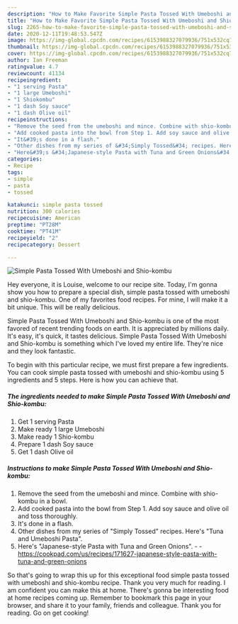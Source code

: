 ```yaml
---
description: "How to Make Favorite Simple Pasta Tossed With Umeboshi and Shio-kombu"
title: "How to Make Favorite Simple Pasta Tossed With Umeboshi and Shio-kombu"
slug: 2265-how-to-make-favorite-simple-pasta-tossed-with-umeboshi-and-shio-kombu
date: 2020-12-11T19:48:53.547Z
image: https://img-global.cpcdn.com/recipes/6153988327079936/751x532cq70/simple-pasta-tossed-with-umeboshi-and-shio-kombu-recipe-main-photo.jpg
thumbnail: https://img-global.cpcdn.com/recipes/6153988327079936/751x532cq70/simple-pasta-tossed-with-umeboshi-and-shio-kombu-recipe-main-photo.jpg
cover: https://img-global.cpcdn.com/recipes/6153988327079936/751x532cq70/simple-pasta-tossed-with-umeboshi-and-shio-kombu-recipe-main-photo.jpg
author: Ian Freeman
ratingvalue: 4.7
reviewcount: 41134
recipeingredient:
- "1 serving Pasta"
- "1 large Umeboshi"
- "1 Shiokombu"
- "1 dash Soy sauce"
- "1 dash Olive oil"
recipeinstructions:
- "Remove the seed from the umeboshi and mince. Combine with shio-kombu in a bowl."
- "Add cooked pasta into the bowl from Step 1. Add soy sauce and olive oil and toss thoroughly."
- "It&#39;s done in a flash."
- "Other dishes from my series of &#34;Simply Tossed&#34; recipes. Here&#39;s &#34;Tuna and Umeboshi Pasta&#34;."
- "Here&#39;s &#34;Japanese-style Pasta with Tuna and Green Onions&#34;.  https://cookpad.com/us/recipes/171627-japanese-style-pasta-with-tuna-and-green-onions"
categories:
- Recipe
tags:
- simple
- pasta
- tossed

katakunci: simple pasta tossed 
nutrition: 300 calories
recipecuisine: American
preptime: "PT28M"
cooktime: "PT41M"
recipeyield: "2"
recipecategory: Dessert

---
```



![Simple Pasta Tossed With Umeboshi and Shio-kombu](https://img-global.cpcdn.com/recipes/6153988327079936/751x532cq70/simple-pasta-tossed-with-umeboshi-and-shio-kombu-recipe-main-photo.jpg)

Hey everyone, it is Louise, welcome to our recipe site. Today, I'm gonna show you how to prepare a special dish, simple pasta tossed with umeboshi and shio-kombu. One of my favorites food recipes. For mine, I will make it a bit unique. This will be really delicious.



Simple Pasta Tossed With Umeboshi and Shio-kombu is one of the most favored of recent trending foods on earth. It is appreciated by millions daily. It's easy, it's quick, it tastes delicious. Simple Pasta Tossed With Umeboshi and Shio-kombu is something which I've loved my entire life. They're nice and they look fantastic.


To begin with this particular recipe, we must first prepare a few ingredients. You can cook simple pasta tossed with umeboshi and shio-kombu using 5 ingredients and 5 steps. Here is how you can achieve that.

<!--inarticleads1-->

##### The ingredients needed to make Simple Pasta Tossed With Umeboshi and Shio-kombu:

1. Get 1 serving Pasta
1. Make ready 1 large Umeboshi
1. Make ready 1 Shio-kombu
1. Prepare 1 dash Soy sauce
1. Get 1 dash Olive oil




<!--inarticleads2-->

##### Instructions to make Simple Pasta Tossed With Umeboshi and Shio-kombu:

1. Remove the seed from the umeboshi and mince. Combine with shio-kombu in a bowl.
1. Add cooked pasta into the bowl from Step 1. Add soy sauce and olive oil and toss thoroughly.
1. It&#39;s done in a flash.
1. Other dishes from my series of &#34;Simply Tossed&#34; recipes. Here&#39;s &#34;Tuna and Umeboshi Pasta&#34;.
1. Here&#39;s &#34;Japanese-style Pasta with Tuna and Green Onions&#34;. -  - https://cookpad.com/us/recipes/171627-japanese-style-pasta-with-tuna-and-green-onions




So that's going to wrap this up for this exceptional food simple pasta tossed with umeboshi and shio-kombu recipe. Thank you very much for reading. I am confident you can make this at home. There's gonna be interesting food at home recipes coming up. Remember to bookmark this page in your browser, and share it to your family, friends and colleague. Thank you for reading. Go on get cooking!
